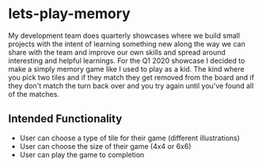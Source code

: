 # lets-play-memory

My development team does quarterly showcases where we build small projects with the intent of learning something new along the way we can share with the team and improve our own skills and spread around interesting and helpful learnings. For the Q1 2020 showcase I decided to make a simply memory game like I used to play as a kid. The kind where you pick two tiles and if they match they get removed from the board and if they don't match the turn back over and you try again until you've found all of the matches.

## Intended Functionality
* User can choose a type of tile for their game (different illustrations)
* User can choose the size of their game (4x4 or 6x6)
* User can play the game to completion



